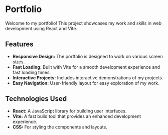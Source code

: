 # Portfolio

Welcome to my portfolio! This project showcases my work and skills in web development using React and Vite.

## Features

- **Responsive Design:** The portfolio is designed to work on various screen sizes.
- **Fast Loading:** Built with Vite for a smooth development experience and fast loading times.
- **Interactive Projects:** Includes interactive demonstrations of my projects.
- **Easy Navigation:** User-friendly layout for easy exploration of my work.

## Technologies Used

- **React:** A JavaScript library for building user interfaces.
- **Vite:** A fast build tool that provides an enhanced development experience.
- **CSS:** For styling the components and layouts.